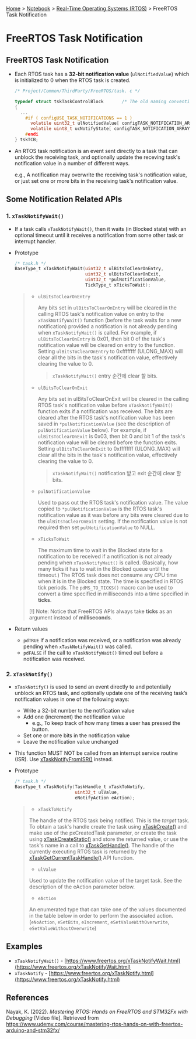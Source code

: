 <a href="../../">Home</a> > <a href="../notebook">Notebook</a> > <a href="./">Real-Time Operating Systems (RTOS)</a> > FreeRTOS Task Notification

# FreeRTOS Task Notification



## FreeRTOS Task Notification

* Each RTOS task has a **32-bit notification value** (`ulNotifiedValue`) which is initialized to 0 when the RTOS task is created.

  ```c
  /* Project/Common/ThirdParty/FreeRTOS/task. c */
  
  typedef struct tskTaskControlBlock       /* The old naming convention is used to prevent breaking kernel aware debuggers. */
  {
  	...
      #if ( configUSE_TASK_NOTIFICATIONS == 1 )
      	volatile uint32_t ulNotifiedValue[ configTASK_NOTIFICATION_ARRAY_ENTRIES ];
      	volatile uint8_t ucNotifyState[ configTASK_NOTIFICATION_ARRAY_ENTRIES ];
      #endi
  } tskTCB;
  ```

* An RTOS task notification is an event sent directly to a task that can unblock the receiving task, and optionally update the receving task's notification value in a number of different ways. 

  e.g., A notification may overwrite the receiving task's notification value, or just set one or more bits in the receiving task's notification value.



## Some Notification Related APIs

### 1. `xTaskNotifyWait()`

* If a task calls `xTaskNotifyWait()`, then it waits (in Blocked state) with an optional timeout until it receives a notification from some other task or interrupt handler.

* Prototype

  ```c
  /* task.h */
  BaseType_t xTaskNotifyWait(uint32_t ulBitsToClearOnEntry,
                             uint32_t ulBitsToClearOnExit,
                             uint32_t *pulNotificationValue,
                             TickType_t xTicksToWait);
  ```

  > * `ulBitsToClearOnEntry`
  >
  >   Any bits set in `ulBitsToClearOnEntry` will be cleared in the calling RTOS task's notification value on entry to the `xTaskNotifyWait()` function (before the task waits for a new notification) provided a notification is not already pending when `xTaskNotifyWait()` is called. For example, if `ulBitsToClearOnEntry` is 0x01, then bit 0 of the task's notification value will be cleared on entry to the function. Setting `ulBitsToClearOnEntry` to 0xffffffff (ULONG_MAX) will clear all the bits in the task's notification value, effectively clearing the value to 0.
  >
  >   > `xTaskNotifyWait()` entry 순간에 clear 할 bits.
  >
  > * `ulBitsToClearOnExit`
  >
  >   Any bits set in ulBitsToClearOnExit will be cleared in the calling RTOS task's notification value before `xTaskNotifyWait()` function exits if a notification was received. The bits are cleared after the RTOS task's notification value has been saved in `*pulNotificationValue` (see the description of `pulNotificationValue` below). For example, if `ulBitsToClearOnExit` is 0x03, then bit 0 and bit 1 of the task's notification value will be cleared before the function exits. Setting `ulBitsToClearOnExit` to 0xffffffff (ULONG_MAX) will clear all the bits in the task's notification value, effectively clearing the value to 0.
  >
  >   > `xTaskNotifyWait()` notification 받고 exit 순간에 clear 할 bits.
  >
  > * `pulNotificationValue`
  >
  >   Used to pass out the RTOS task's notification value. The value copied to `*pulNotificationValue` is the RTOS task's notification value as it was before any bits were cleared due to the `ulBitsToClearOnExit` setting. If the notification value is not required then set `pulNotificationValue` to NULL.
  >
  > * `xTicksToWait`
  >
  >   The maximum time to wait in the Blocked state for a notification to be received if a notification is not already pending when `xTaskNotifyWait()` is called. (Basically, how many ticks it has to wait in the Blocked queue until the timeout.) The RTOS task does not consume any CPU time when it is in the Blocked state. The time is specified in RTOS tick periods. The `pdMS_TO_TICKS()` macro can be used to convert a time specified in milliseconds into a time specified in **ticks**.
  >
  > [!] Note: Notice that FreeRTOS APIs always take **ticks** as an argument instead of **milliseconds**.

* Return values

  * `pdTRUE` if a notification was received, or a notification was already pending when `xTaskNotifyWait()` was called.
  * `pdFALSE` if the call to `xTaskNotifyWait()` timed out before a notification was received. 

### 2. `xTaskNotify()`

* `xTaskNotify()` is used to send an event directly to and potentially unblock an RTOS task, and optionally update one of the receiving task’s notification values in one of the following ways:
  * Write a 32-bit number to the notification value
  * Add one (increment) the notification value
    * e.g., To keep track of how many times a user has pressed the button.
  * Set one or more bits in the notification value
  * Leave the notification value unchanged
* This function MUST NOT be called from an interrupt service routine (ISR).  Use [xTaskNotifyFromISR()](https://www.freertos.org/xTaskNotifyFromISR.html) instead.

* Prototype

  ```c
  /* task.h */
  BaseType_t xTaskNotify(TaskHandle_t xTaskToNotify,
                         uint32_t ulValue,
                         eNotifyAction eAction);
  ```

  >* `xTaskToNotify`
  >
  >  The handle of the RTOS task being notified. This is the *target* task. To obtain a task's handle create the task using  [xTaskCreate()](https://www.freertos.org/a00125.html) and make use of the pxCreatedTask parameter, or create the task using [xTaskCreateStatic()](https://www.freertos.org/xTaskCreateStatic.html) and store the returned value, or use the task's name in a call to [xTaskGetHandle()](https://www.freertos.org/a00021.html#xTaskGetHandle). The handle of the currently executing RTOS task is returned by the [xTaskGetCurrentTaskHandle()](https://www.freertos.org/a00021.html#xTaskGetCurrentTaskHandle) API function.
  >
  >* `ulValue`
  >
  >  Used to update the notification value of the target task. See the description of the eAction parameter below.
  >
  >* `eAction`
  >
  >  An enumerated type that can take one of the values documented in the table below in order to perform the associated action. (`eNoAction`, `eSetBits`, `eIncrement`, `eSetValueWithOverwrite`, `eSetValueWithoutOverwrite`)



## Examples

* `xTaskNotifyWait()` - [https://www.freertos.org/xTaskNotifyWait.html](https://www.freertos.org/xTaskNotifyWait.html)
* `xTaskNotify` - [https://www.freertos.org/xTaskNotify.html](https://www.freertos.org/xTaskNotify.html)





## References

Nayak, K. (2022). *Mastering RTOS: Hands on FreeRTOS and STM32Fx with Debugging* [Video file]. Retrieved from https://www.udemy.com/course/mastering-rtos-hands-on-with-freertos-arduino-and-stm32fx/

